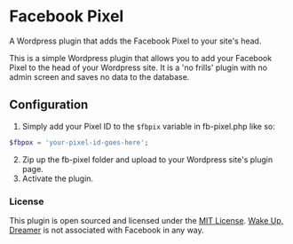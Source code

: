# Facebook Pixel
A Wordpress plugin that adds the Facebook Pixel to your site's head.

This is a simple Wordpress plugin that allows you to add your Facebook Pixel to the head of your Wordpress site.
It is a 'no frills' plugin with no admin screen and saves no data to the database.

## Configuration
1. Simply add your Pixel ID to the `$fbpix` variable in fb-pixel.php like so:

```php
$fbpox = 'your-pixel-id-goes-here'; 
```

2. Zip up the fb-pixel folder and upload to your Wordpress site's plugin page.
3. Activate the plugin.


### License
This plugin is open sourced and licensed under the [MIT License](https://opensource.org/licenses/MIT).
[Wake Up, Dreamer](https://wakeupdreamer.com.au) is not associated with Facebook in any way.
